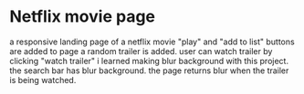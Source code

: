 # Netflix movie page
 a responsive landing page of a netflix movie
 "play" and "add to list" buttons are added to page
 a random trailer is added. user can watch trailer by clicking "watch trailer"
 i learned making blur background with this project.
 the search bar has blur background.
 the page returns blur when the trailer is being watched.
 
